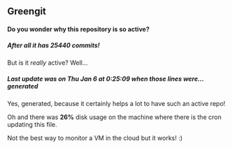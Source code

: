 ## Greengit

#### Do you wonder why this repository is so active?

##### After all it has 25440 commits!

But is it *really* active? Well...

##### Last update was on Thu Jan 6 at 0:25:09 when those lines were... generated

Yes, generated, because it certainly helps a lot to have such an active repo!

Oh and there was **26%** disk usage on the machine
where there is the cron updating this file.

Not the best way to monitor a VM in the cloud but it works! :)
